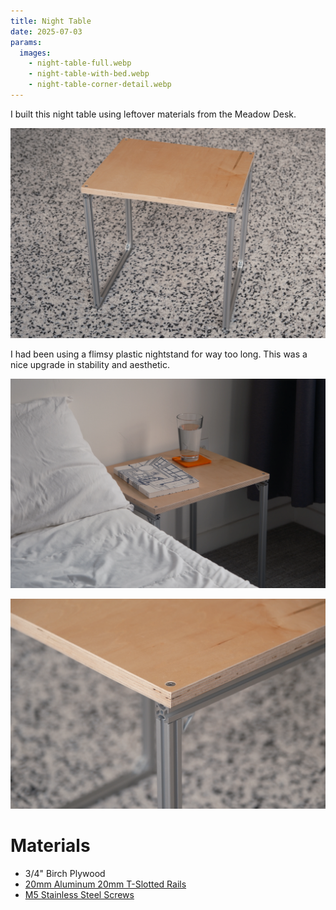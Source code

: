 ```yaml
---
title: Night Table
date: 2025-07-03
params:
  images:
    - night-table-full.webp
    - night-table-with-bed.webp
    - night-table-corner-detail.webp
---
```


I built this night table using leftover materials from the Meadow Desk.

![The full night table](night-table-full.webp)

I had been using a flimsy plastic nightstand for way too long.
This was a nice upgrade in stability and aesthetic.

![The night table next to a bed](night-table-with-bed.webp)

![The corner of the night table](night-table-corner-detail.webp)

# Materials

- 3/4" Birch Plywood
- [20mm Aluminum 20mm T-Slotted Rails](https://www.mcmaster.com/5537T101/)
- [M5 Stainless Steel Screws](https://www.mcmaster.com/93395A313/)
